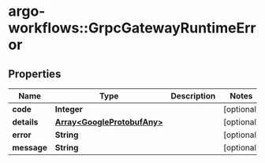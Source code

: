 # argo-workflows::GrpcGatewayRuntimeError

## Properties
Name | Type | Description | Notes
------------ | ------------- | ------------- | -------------
**code** | **Integer** |  | [optional] 
**details** | [**Array&lt;GoogleProtobufAny&gt;**](GoogleProtobufAny.md) |  | [optional] 
**error** | **String** |  | [optional] 
**message** | **String** |  | [optional] 


